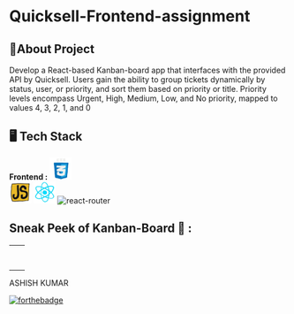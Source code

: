 # Quicksell-Frontend-assignment

## 📌About Project
Develop a React-based Kanban-board app that interfaces with the provided API by Quicksell. Users gain the ability to group tickets dynamically by status, user, or priority, and sort them based on priority or title. Priority levels encompass Urgent, High, Medium, Low, and No priority, mapped to values 4, 3, 2, 1, and 0

## 🖥️ Tech Stack
**Frontend :**
<code><img height="40" src="https://raw.githubusercontent.com/AnmolVerma404/AnmolVerma404/main/gif/css.webp" alt="css"></code>
<code> <img src="https://raw.githubusercontent.com/AnmolVerma404/AnmolVerma404/main/gif/js.webp" height="40" alt="js"></code>
<code><img height="40" src="https://raw.githubusercontent.com/AnmolVerma404/AnmolVerma404/main/gif/react.webp" alt="react"></code>
![react-router](https://img.shields.io/badge/React_Router-CA4245?style=for-the-badge&logo=react-router&logoColor=white)&nbsp;


## Sneak Peek of  Kanban-Board 🙈 :

<table>
  <tr>
    <td><img src="https://github.com/vishal1patidar/Quicksell-Frontend-assignment/assets/79128256/6119f174-c748-40c7-98a9-0b80c5573151" alt="" /></td>
    <td><img src="https://github.com/vishal1patidar/Quicksell-Frontend-assignment/assets/79128256/870bb1a3-33b7-443b-add5-dcc1fc81a4c6" alt="" /></td>
  </tr>
  <tr>
    <td><img src="https://github.com/vishal1patidar/Quicksell-Frontend-assignment/assets/79128256/ae532c31-ceb8-4414-aae2-735c2b4c40d1" alt="" /></td>
    <td><img src="https://github.com/vishal1patidar/Quicksell-Frontend-assignment/assets/79128256/bf8202a8-6633-49b2-8e26-19f0db1e17ce" alt="" /></td>
  </tr>
</table>

ASHISH KUMAR

[![forthebadge](https://forthebadge.com/images/badges/built-with-love.svg)](https://forthebadge.com)

